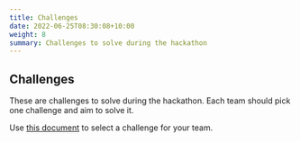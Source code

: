 ```yaml
---
title: Challenges
date: 2022-06-25T08:30:08+10:00
weight: 8
summary: Challenges to solve during the hackathon
---
```


## Challenges

These are challenges to solve during the hackathon.
Each team should pick one challenge and aim to solve it.

Use [this document](TODO) to select a challenge for your team.

